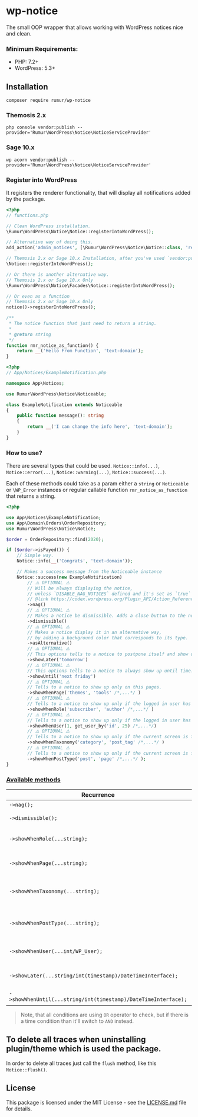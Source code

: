 # wp-notice
The small OOP wrapper that allows working with WordPress notices nice and clean.

### Minimum Requirements:
 - PHP: 7.2+
 - WordPress: 5.3+

## Installation

```composer require rumur/wp-notice```

### Themosis 2.x
```php console vendor:publish --provider='Rumur\WordPress\Notice\NoticeServiceProvider'```

### Sage 10.x
```wp acorn vendor:publish --provider='Rumur\WordPress\Notice\NoticeServiceProvider'```

### Register into WordPress
It registers the renderer functionality, that will display all notifications added by the package. 
```php
<?php
// functions.php

// Clean WordPress installation.
\Rumur\WordPress\Notice\Notice::registerIntoWordPress();

// Alternative way of doing this.
add_action('admin_notices', [\Rumur\WordPress\Notice\Notice::class, 'render']); 

// Themosis 2.x or Sage 10.x Installation, after you've used `vendor:publish` command.
\Notice::registerIntoWordPress();

// Or there is another alternative way.
// Themosis 2.x or Sage 10.x Only
\Rumur\WordPress\Notice\Facades\Notice::registerIntoWordPress();

// Or even as a function
// Themosis 2.x or Sage 10.x Only
notice()->registerIntoWordPress();

/**
 * The notice function that just need to return a string.
 *
 * @return string    
 */
function rmr_notice_as_function() {
    return __('Hello From Function', 'text-domain');
}

```

```php
<?php
// App/Notices/ExampleNotification.php

namespace App\Notices;

use Rumur\WordPress\Notice\Noticeable;

class ExampleNotification extends Noticeable
{
    public function message(): string
    {
        return __('I can change the info here', 'text-domain');
    }
}
```

### How to use?
There are several types that could be used.
`Notice::info(...)`, `Notice::error(...)`, `Notice::warning(...)`, `Notice::success(...)`.

Each of these methods could take as a param either a `string` or `Noticeable` or `\WP_Error` instances or regular callable function `rmr_notice_as_function` that returns a string.
```php
<?php

use App\Notices\ExampleNotification;
use App\Domain\Orders\OrderRepository;
use Rumur\WordPress\Notice\Notice;

$order = OrderRepository::find(2020); 

if ($order->isPayed()) {
    // Simple way.
    Notice::info(__('Congrats', 'text-domain'));

    // Makes a success message from the Noticeable instance
    Notice::success(new ExampleNotification)
        // ⚠️ OPTIONAL ⚠️
        // Will be always displaying the notice, 
        // unless `DISABLE_NAG_NOTICES` defined and it's set as `true`
        // @link https://codex.wordpress.org/Plugin_API/Action_Reference/admin_notices#Disable_Nag_Notices
        ->nag()
        // ⚠️ OPTIONAL ⚠️
        // Makes a notice be dismissible. Adds a close button to the notice.
        ->dismissible()
        // ⚠️ OPTIONAL ⚠️
        // Makes a notice display it in an alternative way, 
        // by adding a background color that corresponds to its type.  
        ->asAlternative()
        // ⚠️ OPTIONAL ⚠️
        // This options tells to a notice to postpone itself and show only when time.
        ->showLater('tomorrow')
        // ⚠️ OPTIONAL ⚠️
        // This options tells to a notice to always show up until time.
        ->showUntil('next friday')
        // ⚠️ OPTIONAL ⚠️
        // Tells to a notice to show up only on this pages.
        ->showWhenPage('themes', 'tools' /*,...*/ )
        // ⚠️ OPTIONAL ⚠️
        // Tells to a notice to show up only if the logged in user has specific role.
        ->showWhenRole('subscriber', 'author' /*,...*/ )
        // ⚠️ OPTIONAL ⚠️
        // Tells to a notice to show up only if the logged in user has specific id.
        ->showWhenUser(1, get_user_by('id', 25) /*,...*/)
        // ⚠️ OPTIONAL ⚠️
        // Tells to a notice to show up only if the current screen is for specific taxonomies.
        ->showWhenTaxonomy('category', 'post_tag' /*,...*/ )
        // ⚠️ OPTIONAL ⚠️
        // Tells to a notice to show up only if the current screen is for specific post type.
        ->showWhenPostType('post', 'page' /*,...*/ );
}

```

### [Available methods](#available-methods)
| Recurrence                        |  Description                                                                 |
|-------------------------------    |------------------------------------------------------------------------      |
| `->nag();`                        | Makes nag notice                                                             |
| `->dismissible();`                | Makes be closable/dismissible                                                |
| `->showWhenRole(...string);`      | Tells to show when the current user role is mentioned                        |
| `->showWhenPage(...string);`      | Tells to show when the current screen page is mentioned                      |
| `->showWhenTaxonomy(...string);`  | Tells to show when the current screen is for specific taxonomies             |
| `->showWhenPostType(...string);`  | Tells to show when the current screen is for specific post types             |
| `->showWhenUser(...int/WP_User);` | Tells to show when the current user is mentioned                             | 
| `->showLater(...string/int(timestamp)/DateTimeInterface);`     | Tells to show the notice later when it's time   |
| `->showWhenUntil(...string/int(timestamp)/DateTimeInterface);` | Tells to show the notice until it's time        |

>Note, that all conditions are using `OR` operator to check, but if there is a time condition than it'll switch to `AND` instead.  

## To delete all traces when uninstalling plugin/theme which is used the package.
In order to delete all traces just call the `flush` method, like this `Notice::flush()`.   

## License
  This package is licensed under the MIT License - see the [LICENSE.md](https://github.com/rumur/wp-notice/blob/master/LICENSE) file for details.